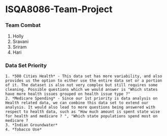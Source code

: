 # ISQA8086-Team-Project

### Team Combat 

  1. Holly
  2. Sravani
  3. Sriram
  4. Hari
  
 ### Data Set Priority
  
    1. *500 Cities Health* - This data set has more variability, and also provides us the option to either use the entire data set or a portion of it. The dataset is also not very complex but still requires some cleaning. Possible questions which we would answer is "Which states have more health issues grouped on health issue type ?"
    2. *Medicare Spending* - Since our 1st priority is data analysis on Health related data, we can combine this data set to extend our analysis. It would also lead to more questions being answered with respect to health data, such as "How much amount is spent state wise for health and medicare ? ", "Which state populations spend most on medicare ?
    3. *Indian Groundwater* 
    4. *Tobacco Use*
    
